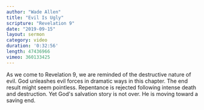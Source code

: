 ```yaml
---
author: "Wade Allen"
title: "Evil Is Ugly"
scripture: "Revelation 9"
date: "2019-09-15"
layout: sermon
category: video
duration: '0:32:56' 
length: 47436966
vimeo: 360133425 
---
```


As we come to Revelation 9, we are reminded of the destructive nature of evil. God unleashes evil forces in dramatic ways in this chapter. The end result might seem pointless. Repentance is rejected following intense death and destruction. Yet God's salvation story is not over. He is moving toward a saving end.
